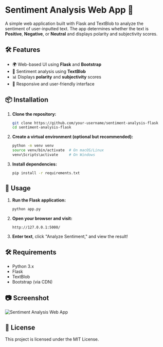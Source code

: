 
# Sentiment Analysis Web App 🚀

A simple web application built with Flask and TextBlob to analyze the sentiment of user-inputted text. The app determines whether the text is **Positive**, **Negative**, or **Neutral** and displays polarity and subjectivity scores.

## 🛠 Features
- 🌍 Web-based UI using **Flask** and **Bootstrap**
- 🧠 Sentiment analysis using **TextBlob**
- 📊 Displays **polarity** and **subjectivity** scores
- 🎨 Responsive and user-friendly interface

## 📦 Installation

1. **Clone the repository:**
   ```bash
   git clone https://github.com/your-username/sentiment-analysis-flask.git
   cd sentiment-analysis-flask
   ```

2. **Create a virtual environment (optional but recommended):**
   ```bash
   python -m venv venv
   source venv/bin/activate  # On macOS/Linux
   venv\Scripts\activate     # On Windows
   ```

3. **Install dependencies:**
   ```bash
   pip install -r requirements.txt
   ```

## 🚀 Usage

1. **Run the Flask application:**
   ```bash
   python app.py
   ```

2. **Open your browser and visit:**
   ```
   http://127.0.0.1:5000/
   ```

3. **Enter text**, click "Analyze Sentiment," and view the result!

## 🛠 Requirements
- Python 3.x
- Flask
- TextBlob
- Bootstrap (via CDN)

## 📷 Screenshot

![Sentiment Analysis Web App](https://via.placeholder.com/800x400?text=Sentiment+Analysis+App+Screenshot)

## 📜 License
This project is licensed under the MIT License.